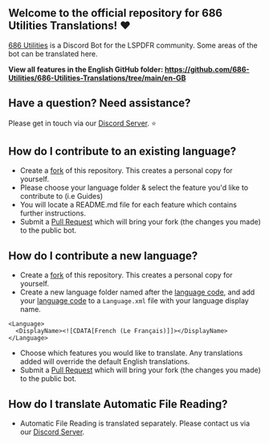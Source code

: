 ## Welcome to the official repository for 686 Utilities Translations! ❤️
[686 Utilities](https://686utilities.com) is a Discord Bot for the LSPDFR community. Some areas of the bot can be translated here. <br>

**View all features in the English GitHub folder: https://github.com/686-Utilities/686-Utilities-Translations/tree/main/en-GB**

## Have a question? Need assistance?
Please get in touch via our [Discord Server](https://discord.com/invite/gyw5rDHCfr). ⭐

## How do I contribute to an existing language?
- Create a [fork](https://docs.github.com/en/pull-requests/collaborating-with-pull-requests/working-with-forks/fork-a-repo) of this repository. This creates a personal copy for yourself.
- Please choose your language folder & select the feature you'd like to contribute to (i.e Guides)
- You will locate a README.md file for each feature which contains further instructions.
- Submit a [Pull Request](https://docs.github.com/en/pull-requests/collaborating-with-pull-requests/proposing-changes-to-your-work-with-pull-requests/about-pull-requests) which will bring your fork (the changes you made) to the public bot.

## How do I contribute a new language?
- Create a [fork](https://docs.github.com/en/pull-requests/collaborating-with-pull-requests/working-with-forks/fork-a-repo) of this repository. This creates a personal copy for yourself.
- Create a new language folder named after the [language code](http://www.lingoes.net/en/translator/langcode.htm), and add your [language code](http://www.lingoes.net/en/translator/langcode.htm) to a `Language.xml` file with your language display name.
~~~
<Language>
  <DisplayName><![CDATA[French (Le Français)]]></DisplayName>
</Language>
~~~
- Choose which features you would like to translate. Any translations added will override the default English translations.
- Submit a [Pull Request](https://docs.github.com/en/pull-requests/collaborating-with-pull-requests/proposing-changes-to-your-work-with-pull-requests/about-pull-requests) which will bring your fork (the changes you made) to the public bot.

## How do I translate Automatic File Reading?
- Automatic File Reading is translated separately. Please contact us via our [Discord Server](https://discord.com/invite/gyw5rDHCfr).
